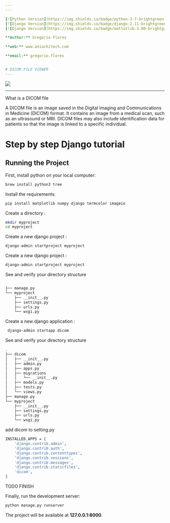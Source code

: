 ```yaml
---
---

[![Python Version](https://img.shields.io/badge/python-3.7-brightgreen.svg)](https://python.org)
[![Django Version](https://img.shields.io/badge/django-2.11-brightgreen.svg)](https://djangoproject.com)
[![Django Version](https://img.shields.io/badge/matlotlib-3.00-brightgreen.svg)](https://matplotlib.org/)

**Author:** Gregorio Flores

**web:** www.aniachitech.com

**email:** gregorio.flores


# DICOM FILE VIEWER 
---
```


[![](http://img.youtube.com/vi/PkrC3QAfWSE/0.jpg)](http://www.youtube.com/watch?v=PkrC3QAfWSE "Youtube")

---

What is a DICOM file

A DICOM file is an image saved in the Digital Imaging and Communications in Medicine (DICOM) format. It contains an image from a medical scan, such as an ultrasound or MRI. DICOM files may also include identification data for patients so that the image is linked to a specific individual.



# Step by step Django tutorial

## Running the Project

First, install python on your local computer:

```bash
brew install python3 tree 
```

Install the requirements:

```bash
pip install matplotlib numpy django termcolor imageio
```


Create a directory :

```bash
mkdir myproject
cd myproject
```

Create a  new django project :

```bash
django-admin startproject myproject
```

Create a  new django project :

```bash
django-admin startproject myproject
```

See and verify your directory structure

```bash

├── manage.py
└── myproject
    ├── __init__.py
    ├── settings.py
    ├── urls.py
    └── wsgi.py
```

Create a  new django application   :

```bash
 django-admin startapp dicom
```



See and verify your directory structure

```bash
.
├── dicom
│   ├── __init__.py
│   ├── admin.py
│   ├── apps.py
│   ├── migrations
│   │   └── __init__.py
│   ├── models.py
│   ├── tests.py
│   └── views.py
├── manage.py
└── myproject
    ├── __init__.py
    ├── settings.py
    ├── urls.py
    └── wsgi.py
```

add dicom to setting.py
 
```bash
INSTALLED_APPS = [
    'django.contrib.admin',
    'django.contrib.auth',
    'django.contrib.contenttypes',
    'django.contrib.sessions',
    'django.contrib.messages',
    'django.contrib.staticfiles',
    'dicom',
]
```


TODO FINISH

Finally, run the development server:

```bash
python manage.py runserver
```

The project will be available at **127.0.0.1:8000**.


